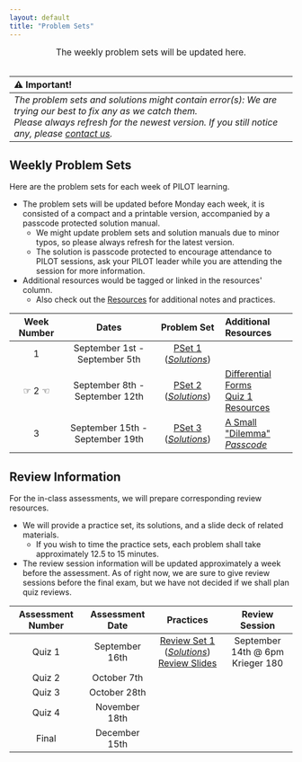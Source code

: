 ```yaml
---
layout: default
title: "Problem Sets"
---
```


<div style="text-align: center; font-size: 110%;">
    The weekly problem sets will be updated here.
</div>

<br>

| ⚠︎ Important!|
|:------------|
|*The problem sets and solutions might contain error(s): We are trying our best to fix any as we catch them.*<br>*Please always refresh for the newest version. If you still notice any, please [contact us](/FA25/contacts.html).*|

## Weekly Problem Sets

Here are the problem sets for each week of PILOT learning.
- The problem sets will be updated before Monday each week, it is consisted of a compact and a printable version, accompanied by a passcode protected solution manual.
  - We might update problem sets and solution manuals due to minor typos, so please always refresh for the latest version.
  - The solution is passcode protected to encourage attendance to PILOT sessions, ask your PILOT leader while you are attending the session for more information.
- Additional resources would be tagged or linked in the resources' column.
  - Also check out the [Resources](/FA25/resources.html#important-documents) for additional notes and practices.

| Week Number | Dates | Problem Set | Additional Resources |
|:-----------:|:-----:|:-----------:|:---------------------|
| 1 | September 1st - September 5th | [PSet 1](/psets/PS1.pdf) ([*Solutions*](/psets/PS1-Soln.pdf)) |  |
| ☞ 2 ☜ | September 8th - September 12th | [PSet 2](/psets/PS2.pdf) ([*Solutions*](/psets/PS2-Soln.pdf)) | [Differential Forms](/psets/Differential_form.pdf) <br> [Quiz 1 Resources](/FA25/psets.html#quiz1) |
| 3 | September 15th - September 19th | [PSet 3](/psets/PS3.pdf) ([*Solutions*](/psets/PS3-Soln.pdf)) | [A Small "Dilemma"](/psets/Dilemma.pdf) <br> <a onclick="alert(`The passcode for PSet3 Solution is <code>1135</code>.`)"><i><u>Passcode</u></i></a> |

## Review Information

For the in-class assessments, we will prepare corresponding review resources.
- We will provide a practice set, its solutions, and a slide deck of related materials.
    - If you wish to time the practice sets, each problem shall take approximately 12.5 to 15 minutes.
- The review session information will be updated approximately a week before the assessment. As of right now, we are sure to give review sessions before the final exam, but we have not decided if we shall plan quiz reviews.

| Assessment Number | Assessment Date | Practices | Review Session |
|:-----------------:|:---------------:|:---------:|:--------------:|
| <span id="quiz1">Quiz 1</span> | September 16th | [Review Set 1](/psets/R1.pdf) ([*Solutions*](/psets/R1-Soln.pdf)) <br> [Review Slides](/psets/Quiz-1-Slides.pdf) | September 14th @ 6pm <br> <a onclick="alert(`<img src='/FA25/img/KG180.png' style='max-width: 95%'><br><div style='text-align: center'>Krieger 180 is located at the star location.</div>`)">Krieger 180</a> |
| Quiz 2 | October 7th |  |  |
| Quiz 3 | October 28th |  |  |
| Quiz 4 | November 18th |  |  |
| Final | December 15th |  |  |